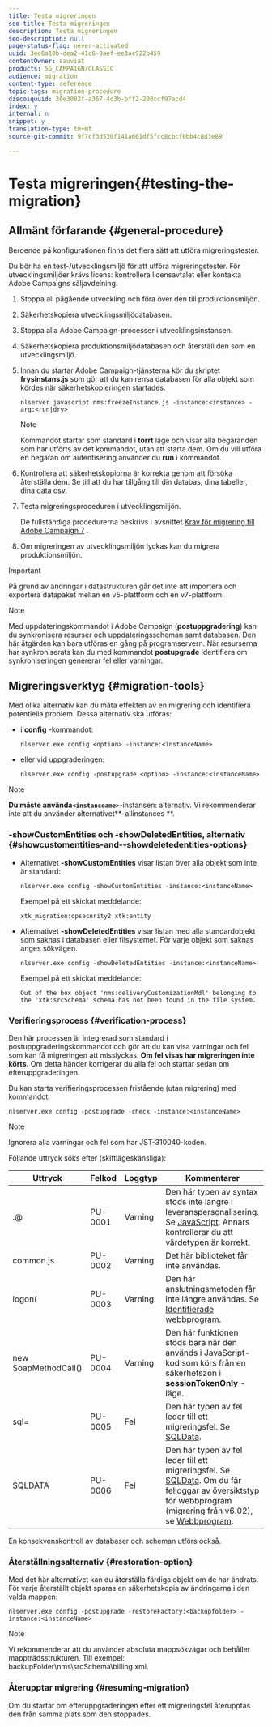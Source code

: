 ```yaml
---
title: Testa migreringen
seo-title: Testa migreringen
description: Testa migreringen
seo-description: null
page-status-flag: never-activated
uuid: 3ee6a10b-dea2-41c6-9aef-ee3ac922b459
contentOwner: sauviat
products: SG_CAMPAIGN/CLASSIC
audience: migration
content-type: reference
topic-tags: migration-procedure
discoiquuid: 30e3082f-a367-4c3b-bff2-208ccf97acd4
index: y
internal: n
snippet: y
translation-type: tm+mt
source-git-commit: 9f7cf3d530f141a661df5fcc8cbcf0bb4c8d3e89

---
```



# Testa migreringen{#testing-the-migration}

## Allmänt förfarande {#general-procedure}

Beroende på konfigurationen finns det flera sätt att utföra migreringstester.

Du bör ha en test-/utvecklingsmiljö för att utföra migreringstester. För utvecklingsmiljöer krävs licens: kontrollera licensavtalet eller kontakta Adobe Campaigns säljavdelning.

1. Stoppa all pågående utveckling och föra över den till produktionsmiljön.
1. Säkerhetskopiera utvecklingsmiljödatabasen.
1. Stoppa alla Adobe Campaign-processer i utvecklingsinstansen.
1. Säkerhetskopiera produktionsmiljödatabasen och återställ den som en utvecklingsmiljö.
1. Innan du startar Adobe Campaign-tjänsterna kör du skriptet **frysinstans.js** som gör att du kan rensa databasen för alla objekt som kördes när säkerhetskopieringen startades.

   ```
   nlserver javascript nms:freezeInstance.js -instance:<instance> -arg:<run|dry>
   ```

   >[!NOTE]
   >
   >Kommandot startar som standard i **torrt** läge och visar alla begäranden som har utförts av det kommandot, utan att starta dem. Om du vill utföra en begäran om autentisering använder du **run** i kommandot.

1. Kontrollera att säkerhetskopiorna är korrekta genom att försöka återställa dem. Se till att du har tillgång till din databas, dina tabeller, dina data osv.
1. Testa migreringsproceduren i utvecklingsmiljön.

   De fullständiga procedurerna beskrivs i avsnittet [Krav för migrering till Adobe Campaign 7](../../migration/using/prerequisites-for-migration-to-adobe-campaign-7.md) .

1. Om migreringen av utvecklingsmiljön lyckas kan du migrera produktionsmiljön.

>[!IMPORTANT]
>
>På grund av ändringar i datastrukturen går det inte att importera och exportera datapaket mellan en v5-plattform och en v7-plattform.

>[!NOTE]
>
>Med uppdateringskommandot i Adobe Campaign (**postuppgradering**) kan du synkronisera resurser och uppdateringsscheman samt databasen. Den här åtgärden kan bara utföras en gång på programservern. När resurserna har synkroniserats kan du med kommandot **postupgrade** identifiera om synkroniseringen genererar fel eller varningar.

## Migreringsverktyg {#migration-tools}

Med olika alternativ kan du mäta effekten av en migrering och identifiera potentiella problem. Dessa alternativ ska utföras:

* i **config** -kommandot:

   ```
   nlserver.exe config <option> -instance:<instanceName>
   ```

* eller vid uppgraderingen:

   ```
   nlserver.exe config -postupgrade <option> -instance:<instanceName>
   ```

>[!NOTE]
>
>**Du måste använda`<instanceame>`**-instansen: alternativ. Vi rekommenderar inte att du använder alternativet**-allinstances **.

### -showCustomEntities och -showDeletedEntities, alternativ {#showcustomentities-and--showdeletedentities-options}

* Alternativet **-showCustomEntities** visar listan över alla objekt som inte är standard:

   ```
   nlserver.exe config -showCustomEntities -instance:<instanceName>
   ```

   Exempel på ett skickat meddelande:

   ```
   xtk_migration:opsecurity2 xtk:entity
   ```

* Alternativet **-showDeletedEntities** visar listan med alla standardobjekt som saknas i databasen eller filsystemet. För varje objekt som saknas anges sökvägen.

   ```
   nlserver.exe config -showDeletedEntities -instance:<instanceName>
   ```

   Exempel på ett skickat meddelande:

   ```
   Out of the box object 'nms:deliveryCustomizationMdl' belonging to the 'xtk:srcSchema' schema has not been found in the file system.
   ```

### Verifieringsprocess {#verification-process}

Den här processen är integrerad som standard i postuppgraderingskommandot och gör att du kan visa varningar och fel som kan få migreringen att misslyckas. **Om fel visas har migreringen inte körts.** Om detta händer korrigerar du alla fel och startar sedan om efteruppgraderingen.

Du kan starta verifieringsprocessen fristående (utan migrering) med kommandot:

```
nlserver.exe config -postupgrade -check -instance:<instanceName>
```

>[!NOTE]
>
>Ignorera alla varningar och fel som har JST-310040-koden.

Följande uttryck söks efter (skiftlägeskänsliga):

<table> 
 <thead> 
  <tr> 
   <th> Uttryck<br /> </th> 
   <th> Felkod<br /> </th> 
   <th> Loggtyp<br /> </th> 
   <th> Kommentarer<br /> </th> 
  </tr> 
 </thead> 
 <tbody> 
  <tr> 
   <td> .@<br /> </td> 
   <td> PU-0001<br /> </td> 
   <td> Varning<br /> </td> 
   <td> Den här typen av syntax stöds inte längre i leveranspersonalisering. Se <a href="../../migration/using/general-configurations.md#javascript" target="_blank">JavaScript</a>. Annars kontrollerar du att värdetypen är korrekt.<br /> </td> 
  </tr> 
  <tr> 
   <td> common.js<br /> </td> 
   <td> PU-0002<br /> </td> 
   <td> Varning<br /> </td> 
   <td> Det här biblioteket får inte användas.<br /> </td> 
  </tr> 
  <tr> 
   <td> logon(<br /> </td> 
   <td> PU-0003<br /> </td> 
   <td> Varning<br /> </td> 
   <td> Den här anslutningsmetoden får inte längre användas. Se <a href="../../migration/using/general-configurations.md#identified-web-applications" target="_blank">Identifierade webbprogram</a>.<br /> </td> 
  </tr> 
  <tr> 
   <td> new SoapMethodCall()<br /> </td> 
   <td> PU-0004<br /> </td> 
   <td> Varning<br /> </td> 
   <td> Den här funktionen stöds bara när den används i JavaScript-kod som körs från en säkerhetszon i <strong>sessionTokenOnly</strong> -läge.<br /> </td> 
  </tr> 
  <tr> 
   <td> sql=<br /> </td> 
   <td> PU-0005<br /> </td> 
   <td> Fel<br /> </td> 
   <td> Den här typen av fel leder till ett migreringsfel. Se <a href="../../migration/using/general-configurations.md#sqldata" target="_blank">SQLData</a>.<br /> </td> 
  </tr> 
  <tr> 
   <td> SQLDATA<br /> </td> 
   <td> PU-0006<br /> </td> 
   <td> Fel<br /> </td> 
   <td> Den här typen av fel leder till ett migreringsfel. Se <a href="../../migration/using/general-configurations.md#sqldata" target="_blank">SQLData</a>. Om du får felloggar av översiktstyp för webbprogram (migrering från v6.02), se <a href="../../migration/using/specific-configurations-in-v6-02.md#web-applications" target="_blank">Webbprogram</a>.<br /> </td> 
  </tr> 
 </tbody> 
</table>

En konsekvenskontroll av databaser och scheman utförs också.

### Återställningsalternativ {#restoration-option}

Med det här alternativet kan du återställa färdiga objekt om de har ändrats. För varje återställt objekt sparas en säkerhetskopia av ändringarna i den valda mappen:

```
nlserver.exe config -postupgrade -restoreFactory:<backupfolder> -instance:<instanceName>
```

>[!NOTE]
>
>Vi rekommenderar att du använder absoluta mappsökvägar och behåller mappträdsstrukturen. Till exempel: backupFolder\nms\srcSchema\billing.xml.

### Återupptar migrering {#resuming-migration}

Om du startar om efteruppgraderingen efter ett migreringsfel återupptas den från samma plats som den stoppades.
